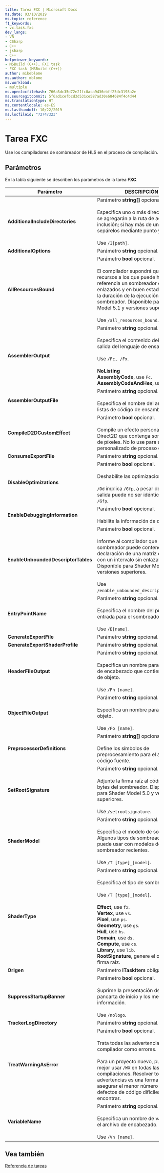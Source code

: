 ```yaml
---
title: Tarea FXC | Microsoft Docs
ms.date: 03/10/2019
ms.topic: reference
f1_keywords:
- vc.task.fxc
dev_langs:
- VB
- CSharp
- C++
- jsharp
- C++
helpviewer_keywords:
- MSBuild (C++), FXC task
- FXC task (MSBuild (C++))
author: mikeblome
ms.author: mblome
ms.workload:
- multiple
ms.openlocfilehash: 766a3dc35d72e21fc0aca9436ebff25dc3193a2e
ms.sourcegitcommit: 5f6ad1cefbcd3d531ce587ad30e684684f4c4d44
ms.translationtype: HT
ms.contentlocale: es-ES
ms.lasthandoff: 10/22/2019
ms.locfileid: "72747323"
---
```

# <a name="fxc-task"></a>Tarea FXC

Use los compiladores de sombreador de HLS en el proceso de compilación.

## <a name="parameters"></a>Parámetros

En la tabla siguiente se describen los parámetros de la tarea **FXC**.

|Parámetro|DESCRIPCIÓN|
|---------------|-----------------|
|**AdditionalIncludeDirectories**|Parámetro **string[]** opcional.<br/><br/>Especifica uno o más directorios que se agregarán a la ruta de acceso de inclusión; si hay más de uno, sepárelos mediante punto y coma.<br/><br/>Use `/I[path]`.|
|**AdditionalOptions**|Parámetro **string** opcional.|
|**AllResourcesBound**|Parámetro **bool** opcional.<br/><br/>El compilador supondrá que todos los recursos a los que puede hacer referencia un sombreador están enlazados y en buen estado por toda la duración de la ejecución del sombreador. Disponible para Shader Model 5.1 y versiones superiores.<br/><br/>Use `/all_resources_bound`.|
|**AssemblerOutput**|Parámetro **string** opcional.<br/><br/>Especifica el contenido del archivo de salida del lenguaje de ensamblado.<br/><br/>Use `/Fc, /Fx`.<br/><br/>**NoListing**<br/>**AssemblyCode**, use `Fc`.<br/>**AssemblyCodeAndHex**, use `Fx`.|
|**AssemblerOutputFile**|Parámetro **string** opcional.<br/><br/>Especifica el nombre del archivo de listas de código de ensamblado.|
|**CompileD2DCustomEffect**|Parámetro **bool** opcional.<br/><br/>Compile un efecto personalizado de Direct2D que contenga sombreadores de píxeles. No lo use para un efecto personalizado de proceso o vértice.|
|**ConsumeExportFile**|Parámetro **string** opcional.|
|**DisableOptimizations**|Parámetro **bool** opcional.<br/><br/>Deshabilite las optimizaciones.<br/><br/>`/Od` implica `/Gfp`, a pesar de que la salida puede no ser idéntica a `/Od /Gfp`.|
|**EnableDebuggingInformation**|Parámetro **bool** opcional.<br/><br/>Habilite la información de depuración.|
|**EnableUnboundedDescriptorTables**|Parámetro **bool** opcional.<br/><br/>Informe al compilador que un sombreador puede contener una declaración de una matriz de recursos con un intervalo sin enlazar. Disponible para Shader Model 5.1 y versiones superiores.<br/><br/>Use `/enable_unbounded_descriptor_tables`.|
|**EntryPointName**|Parámetro **string** opcional.<br/><br/>Especifica el nombre del punto de entrada para el sombreador.<br/><br/>Use `/E[name]`.|
|**GenerateExportFile**|Parámetro **string** opcional.|
|**GenerateExportShaderProfile**|Parámetro **string** opcional.|
|**HeaderFileOutput**|Parámetro **string** opcional.<br/><br/>Especifica un nombre para el archivo de encabezado que contiene código de objeto.<br/><br/>Use `/Fh [name]`.|
|**ObjectFileOutput**|Parámetro **string** opcional.<br/><br/>Especifica un nombre para el archivo objeto.<br/><br/>Use `/Fo [name]`.|
|**PreprocessorDefinitions**|Parámetro **string[]** opcional.<br/><br/>Define los símbolos de preprocesamiento para el archivo de código fuente.|
|**SetRootSignature**|Parámetro **string** opcional.<br/><br/>Adjunte la firma raíz al código de bytes del sombreador. Disponible para Shader Model 5.0 y versiones superiores.<br/><br/>Use `/setrootsignature`.|
|**ShaderModel**|Parámetro **string** opcional.<br/><br/>Especifica el modelo de sombreador. Algunos tipos de sombreador solo se puede usar con modelos de sombreador recientes.<br/><br/>Use `/T [type]_[model]`.|
|**ShaderType**|Parámetro **string** opcional.<br/><br/>Especifica el tipo de sombreador.<br/><br/>Use `/T [type]_[model]`.<br/><br/>**Effect**, use `fx`.<br/>**Vertex**, use `vs`.<br/>**Pixel**, use `ps`.<br/>**Geometry**, use `gs`.<br/>**Hull**, use `hs`.<br/>**Domain**, use `ds`.<br/>**Compute**, use `cs`.<br/>**Library**, use `lib`.<br/>**RootSignature**, genere el objeto de firma raíz.|
|**Origen**|Parámetro **ITaskItem** obligatorio.|
|**SuppressStartupBanner**|Parámetro **bool** opcional.<br/><br/>Suprime la presentación de la pancarta de inicio y los mensajes de información.<br/><br/>Use `/nologo`.|
|**TrackerLogDirectory**|Parámetro **string** opcional.|
|**TreatWarningAsError**|Parámetro **bool** opcional.<br/><br/>Trata todas las advertencias del compilador como errores.<br/><br/>Para un proyecto nuevo, puede ser mejor usar `/WX` en todas las compilaciones. Resolver todas las advertencias es una forma de asegurar el menor número posible de defectos de código difíciles de encontrar.|
|**VariableName**|Parámetro **string** opcional.<br/><br/>Especifica un nombre de variable en el archivo de encabezado.<br/><br/>Use `/Vn [name]`.|

## <a name="see-also"></a>Vea también

[Referencia de tareas](../msbuild/msbuild-task-reference.md)